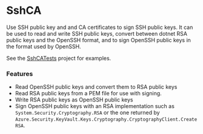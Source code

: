 SshCA
=====

Use SSH public key and and CA certificates to sign SSH public keys. It can be used to read and write SSH public keys, convert between dotnet RSA public keys and the OpenSSH format, and to sign OpenSSH public keys in the format used by OpenSSH.

See the [SshCATests](SshCATests) project for examples.

### Features
* Read OpenSSH public keys and convert them to RSA public keys
* Read RSA public keys from a PEM file for use with signing.
* Write RSA public keys as OpenSSH public keys
* Sign OpenSSH public keys with an RSA implementation such as `System.Security.Cryptography.RSA` or the one returned by `Azure.Security.KeyVault.Keys.Cryptography.CryptographyClient.CreateRSA`.
